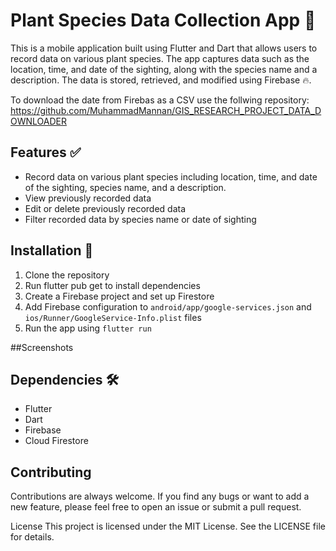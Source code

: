 # Plant Species Data Collection App 🌱
This is a mobile application built using Flutter and Dart that allows users to record data on various plant species. The app captures data such as the location, time, and date of the sighting, along with the species name and a description. The data is stored, retrieved, and modified using Firebase 🔥.

To download the date from Firebas as a CSV use the follwing repository: https://github.com/MuhammadMannan/GIS_RESEARCH_PROJECT_DATA_DOWNLOADER

## Features ✅
- Record data on various plant species including location, time, and date of the sighting, species name, and a description.
- View previously recorded data
- Edit or delete previously recorded data
- Filter recorded data by species name or date of sighting

## Installation 📲
1. Clone the repository
2. Run flutter pub get to install dependencies
3. Create a Firebase project and set up Firestore
4. Add Firebase configuration to `android/app/google-services.json` and `ios/Runner/GoogleService-Info.plist` files
5. Run the app using `flutter run`

##Screenshots

## Dependencies 🛠️
- Flutter 
- Dart
- Firebase
- Cloud Firestore

## Contributing
Contributions are always welcome. If you find any bugs or want to add a new feature, please feel free to open an issue or submit a pull request.

License
This project is licensed under the MIT License. See the LICENSE file for details.


